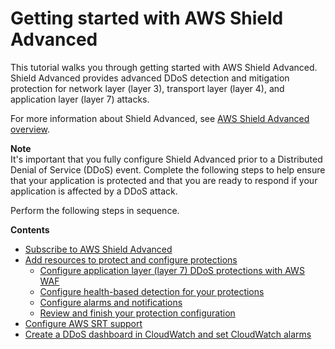 # Getting started with AWS Shield Advanced<a name="getting-started-ddos"></a>

This tutorial walks you through getting started with AWS Shield Advanced\. Shield Advanced provides advanced DDoS detection and mitigation protection for network layer \(layer 3\), transport layer \(layer 4\), and application layer \(layer 7\) attacks\. 

For more information about Shield Advanced, see [AWS Shield Advanced overview](ddos-advanced-summary.md)\.

**Note**  
It's important that you fully configure Shield Advanced prior to a Distributed Denial of Service \(DDoS\) event\. Complete the following steps to help ensure that your application is protected and that you are ready to respond if your application is affected by a DDoS attack\.

Perform the following steps in sequence\. 

**Contents**
+ [Subscribe to AWS Shield Advanced](enable-ddos-prem.md)
+ [Add resources to protect and configure protections](ddos-choose-resources.md)
  + [Configure application layer \(layer 7\) DDoS protections with AWS WAF](ddos-get-started-web-acl-rbr.md)
  + [Configure health\-based detection for your protections](ddos-get-started-health-checks.md)
  + [Configure alarms and notifications](ddos-get-started-create-alarms.md)
  + [Review and finish your protection configuration](ddos-get-started-review-and-configure.md)
+ [Configure AWS SRT support](authorize-srt.md)
+ [Create a DDoS dashboard in CloudWatch and set CloudWatch alarms](deploy-waf-dashboard.md)